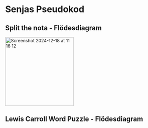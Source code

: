 # Senjas Pseudokod

## Split the nota - Flödesdiagram
<img width="218" alt="Screenshot 2024-12-18 at 11 16 12" src="https://github.com/user-attachments/assets/3ddf4680-0410-4b9a-a87d-bfcc3c41f3c9" />

## Lewis Carroll Word Puzzle - Flödesdiagram
